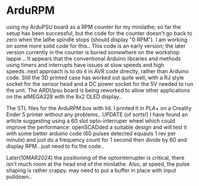 # ArduRPM
using my ArduPSU board as a RPM counter for my minilathe; so far the setup has been successful, but the code for the counter doesn't go back to zero when the lathe spindle stops (should display "0 RPM"). 
I am working on some more solid code for this..
This code is an early version; the later version currently in the counter is buried somewhere on the workshop lappie...
It appears that the conventional Arduino libraries and methods using timers and interrupts have issues at slow speeds and high speeds..next approach is to do it in AVR code directly, rather than Arduino code.
Still the 3D printed case has worked out quite well, with a RJ style socket for the sensor head and a DC power socket for the 5V needed to run the unit.
The ARDUpsu board is being reworked to allow other applications on the atMEGA328 with the 8x2 OLED display..

The STL files for the ArduRPM box with lid. I printed it in PLA+ on a Creality Ender 5 printer without any problems..
UPDATE (of sorts!)
I have found an article suggesting using a 60 slot opto-interruper wheel which could improve the performance: openSCADded a suitable design and will test it with some better arduino code (60 pulses detected equauls 1 rev per minute) and just do a frequency count for 1 second then divide by 60 and display RPM.. just need to fix the code.. 

Later(10MAR2024) the positioning of the optointerrupter is critical, there isn't much room at the head end of the minilathe. Also, at speed, the pulse shaping is rather crappy. may need to put a buffer in place with input pulldown.. 
